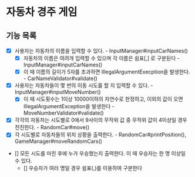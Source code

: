 # 자동차 경주 게임

## 기능 목록

- [X] 사용자는 자동차의 이름을 입력할 수 있다. - InputManager#inputCarNames()
  - [X] 자동차의 이름은 여려개 입력할 수 있으며 각 이름은 쉼표[,] 로 구분된다 - InputManager#inputCarNames()
  - [X] 이 때 이름의 길이가 5자를 초과하면 IllegalArgumentExecption을 발생한다. - CarNameValidator#validate()
- [X] 사용자는 자동차들이 몇 번의 이동 시도를 할 지 입력할 수 있다. - InputManager#inputMoveNumber()
  - [X] 이 때 시도횟수는 1이상 10000이하의 자연수로 한정하고, 이외의 값이 오면 IllegalArgumentException을 발생한다 - MoveNumberValidator#validate()
- [X] 각각의 자동차는 시도별로 0에서 9사이의 무작위 값 중 무작위 값이 4이상일 경우 전진한다. - RandomCar#move()
- [X] 각 시도별로 자동차들의 위치 상황을 출력한다. - RandomCar#printPosition(), GameManager#moveRandomCars()
- [] 모든 시도를 마친 후에 누가 우승했는지 출력한다. 이 때 우승자는 한 명 이상일 수 있다.
  - [] 우승자가 여러 명일 경우 쉼표(,)를 이용하여 구분한다

